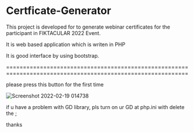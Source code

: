# Certficate-Generator

This project is developed for to generate webinar certificates for the participant in FIKTACULAR 2022 Event.

It is web based application which is writen in PHP

It is good interface by using bootstrap.

============================================================================================================

please press this button for the first time

![Screenshot 2022-02-19 014738](https://user-images.githubusercontent.com/80093817/154744104-da72f502-9f05-4ee2-9ad6-417c2e093024.png)

if u have a problem with GD library, pls turn on ur GD at php.ini with delete the ;

thanks 
